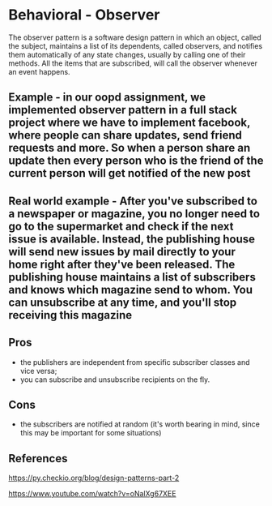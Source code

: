 # Behavioral - Observer

The observer pattern is a software design pattern in which an object, called the subject, maintains a list of its dependents, called observers, and notifies them automatically of any state changes, usually by calling one of their methods.
All the items that are subscribed, will call the observer whenever an event happens.

## Example - in our oopd assignment, we implemented observer pattern in a full stack project where we have to implement facebook, where people can share updates, send friend requests and more. So when a person share an update then every person who is the friend of the current person will get notified of the new post

## Real world example - After you've subscribed to a newspaper or magazine, you no longer need to go to the supermarket and check if the next issue is available. Instead, the publishing house will send new issues by mail directly to your home right after they've been released. The publishing house maintains a list of subscribers and knows which magazine send to whom. You can unsubscribe at any time, and you'll stop receiving this magazine

## Pros

- the publishers are independent from specific subscriber classes and vice versa;
- you can subscribe and unsubscribe recipients on the fly.

## Cons

- the subscribers are notified at random (it's worth bearing in mind, since this may be important for some situations)

## References

<https://py.checkio.org/blog/design-patterns-part-2>

<https://www.youtube.com/watch?v=oNalXg67XEE>
